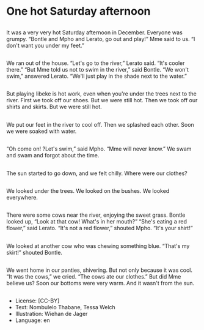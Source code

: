 # One hot Saturday afternoon

##
It was a very very hot Saturday
afternoon in December.
Everyone was grumpy.
“Bontle and Mpho and Lerato,
go out and play!” Mme said to
us.
“I don't want you under my
feet.”

##
We ran out of the house.
“Let's go to the river,” Lerato
said. “It's cooler there.”
“But Mme told us not to swim in
the river,” said Bontle.
“We won't swim,” answered
Lerato. “We'll just play in the
shade next to the water.”

##
But playing libeke is hot work,
even when you're under the
trees next to the river.
First we took off our shoes.
But we were still hot.
Then we took off our shirts and
skirts.
But we were still hot.

##
We put our feet in the river to
cool off.
Then we splashed each other.
Soon we were soaked with
water.

##
“Oh come on! ?Let's swim,”
said Mpho. “Mme will never
know.”
We swam and swam and forgot
about the time.

##
The sun started to go down,
and we felt chilly.
Where were our clothes?

##
We looked under the trees.
We looked on the bushes.
We looked everywhere.

##
There were some cows near the
river, enjoying the sweet grass.
Bontle looked up, “Look at that
cow! What's in her mouth?”
“She's eating a red flower,” said
Lerato.
“It's not a red flower,” shouted
Mpho. “It's your shirt!”

##
We looked at another cow who
was chewing something blue.
“That's my skirt!” shouted
Bontle.

##
We went home in our panties,
shivering. But not only because
it was cool.
“It was the cows,” we cried.
“The cows ate our clothes.”
But did Mme believe us? Soon
our bottoms were very warm.
And it wasn't from the sun.

##
* License: [CC-BY]
* Text: Nombulelo Thabane, Tessa Welch
* Illustration: Wiehan de Jager
* Language: en
